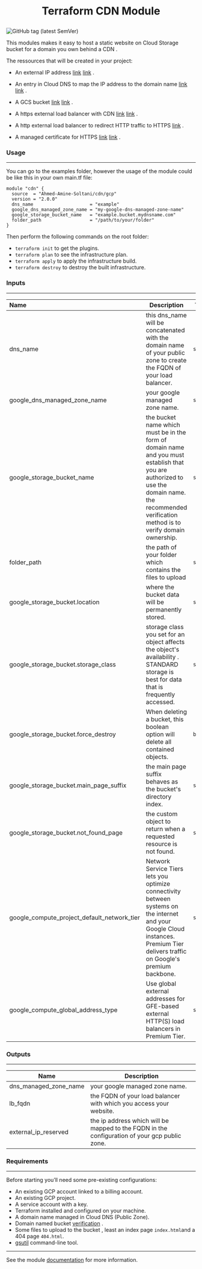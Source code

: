# <p align="center"> Terraform CDN Module </p> 



<img alt="GitHub tag (latest SemVer)" src="https://img.shields.io/github/v/tag/Ahmed-Amine-Soltani/terraform-gcp-cdn">





This modules makes it easy to host a static website on Cloud Storage bucket for a domain you own behind a CDN .



The ressources that will be created in your project:

- An external IP address  [link](https://registry.terraform.io/providers/hashicorp/google/latest/docs/resources/compute_global_address) [link](https://cloud.google.com/compute/docs/ip-addresses/reserve-static-external-ip-address#reserve_new_static) .

- An entry in Cloud DNS to map the IP address to the domain name [link](https://registry.terraform.io/providers/hashicorp/google/latest/docs/resources/dns_record_set) [link](https://cloud.google.com/dns/docs/tutorials/create-domain-tutorial#set-up-domain) .
- A GCS bucket [link](https://registry.terraform.io/providers/hashicorp/google/latest/docs/resources/storage_bucket) [link](https://cloud.google.com/storage/docs/hosting-static-website) .
- A https external load balancer with CDN  [link](https://registry.terraform.io/providers/hashicorp/google/latest/docs/resources/compute_global_forwarding_rule) [link](https://cloud.google.com/load-balancing/docs/https) .
- A http external load balancer to redirect HTTP traffic to HTTPS  [link](https://cloud.google.com/cdn/docs/setting-up-http-https-redirect#partial-http-lb) .
- A managed certificate for HTTPS [link](https://registry.terraform.io/providers/hashicorp/google/latest/docs/resources/compute_managed_ssl_certificate) [link](https://cloud.google.com/load-balancing/docs/ssl-certificates/google-managed-certs) .





### Usage

------

You can go to the examples folder, however the usage of the module could be like this in your own main.tf file:

```hcl
module "cdn" {
  source  = "Ahmed-Amine-Soltani/cdn/gcp"
  version = "2.0.0"
  dns_name                     = "example"
  google_dns_managed_zone_name = "my-google-dns-managed-zone-name"
  google_storage_bucket_name   = "example.bucket.mydnsname.com"
  folder_path                  = "/path/to/your/folder"
}
```



Then perform the following commands on the root folder:

- `terraform init` to get the plugins.
- `terraform plan` to see the infrastructure plan.
- `terraform apply` to apply the infrastructure build.
- `terraform destroy` to destroy the built infrastructure.





### Inputs

------



| Name                                        | Description                                                  | Type     | Default                | Required |
| :------------------------------------------ | ------------------------------------------------------------ | -------- | ---------------------- | -------- |
| dns_name                                    | this dns_name  will be concatenated with the domain name of your public zone to create the FQDN of your load balancer. | `string` | ""                     | yes      |
| google_dns_managed_zone_name                | your google managed zone name.                               | `string` | ""                     | yes      |
| google_storage_bucket_name                  | the bucket name which must be in the form of domain name and you must establish that you are authorized to use the domain name. the recommended verification method is to verify domain ownership. | `string` | ""                     | yes      |
| folder_path                                 | the path of your folder which contains the files to upload   | `string` | ""                     | yes      |
| google_storage_bucket.location              | where the bucket data will be permanently stored.            | `string` | "australia-southeast1" | no       |
| google_storage_bucket.storage_class         | storage class you set for an object affects the object's availability . STANDARD storage is best for data that is frequently accessed. | `string` | "STANDARD"             | no       |
| google_storage_bucket.force_destroy         | When deleting a bucket, this boolean option will delete all contained objects. | `bool`   | true                   | no       |
| google_storage_bucket.main_page_suffix      | the main page suffix behaves as the bucket's directory index. | `string` | "index.html            | no       |
| google_storage_bucket.not_found_page        | the custom object to return when a requested resource is not found. | `string` | "404.html"             | no       |
| google_compute_project_default_network_tier | Network Service Tiers lets you optimize connectivity between systems on the internet and your Google Cloud instances. Premium Tier delivers traffic on Google's premium backbone. | `string` | "PREMIUM"              | no       |
| google_compute_global_address_type          | Use global external addresses for GFE-based external HTTP(S) load balancers in Premium Tier. | `string` | "EXTERNAL"             | no       |





### Outputs

------

| Name                  | Description                                                  |
| --------------------- | ------------------------------------------------------------ |
| dns_managed_zone_name | your google managed zone name.                               |
| lb_fqdn               | the FQDN of your load balancer with which you access your website. |
| external_ip_reserved  | the ip address which will be mapped to the FQDN in the configuration of your gcp public zone. |



### Requirements

------

Before starting you’ll need some pre-existing configurations:

- An existing GCP account linked to a billing account.
- An existing GCP project.
- A service account with a key.
- Terraform installed and configured on your machine.
- A domain name managed in Cloud DNS (Public Zone).
- Domain named bucket [verification](https://cloud.google.com/storage/docs/domain-name-verification) .
- Some files to upload to the bucket , least an index page `index.html`and a 404 page `404.html`.
- [gsutil](https://cloud.google.com/storage/docs/gsutil_install) command-line tool.

------

See the module [documentation](https://github.com/Ahmed-Amine-Soltani/terraform-gcp-cdn/blob/master/more-detail.md) for more information.

